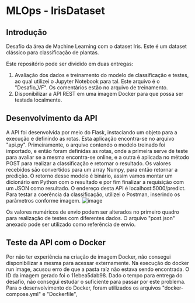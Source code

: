 # MLOps - IrisDataset

## Introdução
Desafio da área de Machine Learning com o dataset Iris.
Este é um dataset clássico para classificação de plantas.

Este repositório pode ser dividido em duas entregas:
1. Avaliação dos dados e treinamento do modelo de classificação e testes, ao qual utilizei o Jupyter Notebook para tal. Este arquivo é o "Desafio_VF". Os comentários estão no arquivo de treinamento.
2. Disponibilizar a API REST em uma imagem Docker para que possa ser testada localmente.


## Desenvolvimento da API
A API foi desenvolvida por meio do Flask, instaciando um objeto para a execução e definindo as rotas. Esta aplicação encontra-se no arquivo "api.py".
Primeiramente, o arquivo contendo o modelo treinado foi importado, e então foram definidas as rotas, onde a primeira serve de teste para avaliar se a mesma encontra-se online, e a outra é aplicada no método POST para realizar a classificação e retornar o resultado. Os valores recebidos são convertidos para um array Numpy, para então retornar a predição. O retorno desse modelo é binário, assim vamos montar um dicionário em Python com o resultado e por fim finalizar a requisição com um JSON como resultado. O endereço desta API é localhost:5000/predict.
Para testar a coerência da classificação, utilizei o Postman, inserindo os parâmetros conforme imagem.
![image](https://user-images.githubusercontent.com/48781421/147155366-d0acb292-7912-4bcd-ba35-02f9df675be3.png)

Os valores numéricos de envio podem ser alterados no primeiro quadro para realização de testes com diferentes dados. O arquivo "post.json" anexado pode ser utilizado como referência de envio.


## Teste da API com o Docker
Por não ter experiência na criação de imagem Docker, não consegui disponibilizar a mesma para acessar externamente. Na execução do docker run image, acusou erro de que a pasta raíz não estava sendo encontrada. O ID da imagem gerado foi o 11ebea5dab98.
Dado o tempo para entrega do desafio, não consegui estudar o suficiente para passar por este problema.
Para o desenvolvimento do Docker, foram utilizados os arquivos "docker-compose.yml" e "Dockerfile", 
